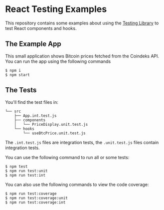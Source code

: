 # React Testing Examples

This repository contains some examples about using the [Testing Library](https://testing-library.com/)
to test React components and hooks.

## The Example App

This small application shows Bitcoin prices fetched from the Coindeks API.
You can run the app using the following commands

```console
$ npm i
$ npm start
```

## The Tests

You'll find the test files in:

```
└── src
    ├── App.int.test.js
    ├── components
    │   └── PriceDisplay.unit.test.js
    └── hooks
        └── useBtcPrice.unit.test.js
```

The `.int.test.js` files are integration tests, the `.unit.test.js` files contain
integration tests.

You can use the following command to run all or some tests:

```console
$ npm test
$ npm run test:unit
$ npm run test:int
```

You can also use the following commands to view the code coverage:

```console
$ npm run test:coverage
$ npm run test:coverage:unit
$ npm run test:coverage:int
```
